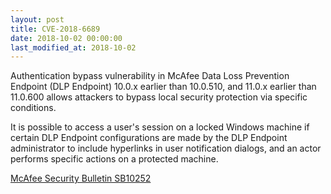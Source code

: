 ```yaml
---
layout: post
title: CVE-2018-6689
date: 2018-10-02 00:00:00
last_modified_at: 2018-10-02
---
```


Authentication bypass vulnerability in McAfee Data Loss Prevention Endpoint (DLP Endpoint) 10.0.x earlier than 10.0.510, and 11.0.x earlier than 11.0.600 allows attackers to bypass local security protection via specific conditions.

It is possible to access a user's session on a locked Windows machine if certain DLP Endpoint configurations are made by the DLP Endpoint administrator to include hyperlinks in user notification dialogs, and an actor performs specific actions on a protected machine.


[McAfee Security Bulletin SB10252](https://kc.mcafee.com/corporate/index?page=content&id=SB10252)